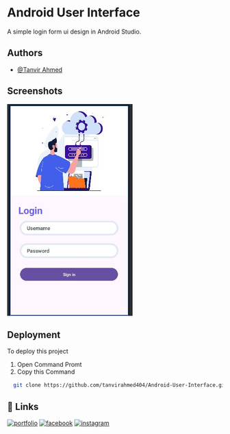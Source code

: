 
# Android User Interface
A simple login form ui design in Android Studio.
## Authors

- [@Tanvir Ahmed](http://tanvir.liveblog365.com/)


## Screenshots

![App Screenshot](https://github.com/tanvirahmed404/Android-User-Interface/blob/master/ui.jpg)


## Deployment

To deploy this project

1. Open Command Promt
2. Copy this Command
```bash
  git clone https://github.com/tanvirahmed404/Android-User-Interface.git
```




## 🔗 Links
[![portfolio](https://img.shields.io/badge/my_portfolio-000?style=for-the-badge&logo=ko-fi&logoColor=white)](http://tanvir.liveblog365.com/)
[![facebook](https://img.shields.io/badge/facebook-1DA1F2?style=for-the-badge&logo=twitter&logoColor=white)](https://www.facebook.com/tanvirahmed.com.bd)
[![instagram](https://img.shields.io/badge/instagram-1DA1F2?style=for-the-badge&logo=twitter&logoColor=white)](https://www.instagram.com/tanvirahmed.404/)


